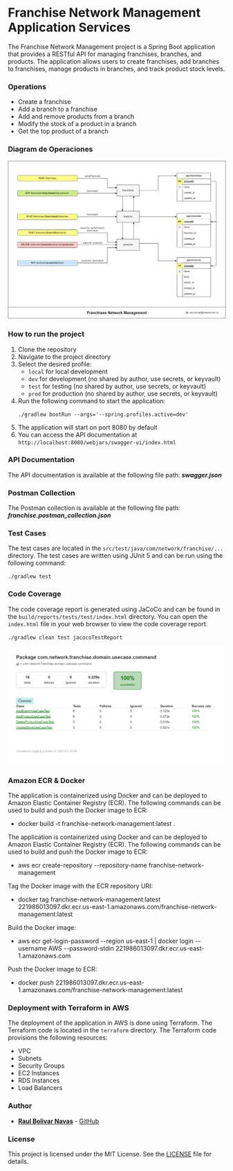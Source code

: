 # Franchise Network Management Application Services

The Franchise Network Management project is a Spring Boot application that provides a RESTful API for managing franchises, branches, and products. The application allows users to create franchises, add branches to franchises, manage products in branches, and track product stock levels.

### Operations

- Create a franchise
- Add a branch to a franchise
- Add and remove products from a branch
- Modify the stock of a product in a branch
- Get the top product of a branch

### Diagram de Operaciones

![franchises-network.drawio.png](franchises-network.drawio.png)

### How to run the project

1. Clone the repository
2. Navigate to the project directory
3. Select the desired profile:
   - `local` for local development
   - `dev` for development (no shared by author, use secrets, or keyvault)
   - `test` for testing (no shared by author, use secrets, or keyvault)
   - `prod` for production (no shared by author, use secrets, or keyvault)
4. Run the following command to start the application:
   ```
   ./gradlew bootRun --args='--spring.profiles.active=dev'
   ```
5. The application will start on port 8080 by default
6. You can access the API documentation at `http://localhost:8080/webjars/swagger-ui/index.html`


### API Documentation

The API documentation is available at the following file path: ***swagger.json***

### Postman Collection

The Postman collection is available at the following file path: ***franchise.postman_collection.json***

### Test Cases

The test cases are located in the `src/test/java/com/network/franchise/...` directory. The test cases are written using JUnit 5 and can be run using the following command:
```
./gradlew test
```

### Code Coverage

The code coverage report is generated using JaCoCo and can be found in the `build/reports/tests/test/index.html` directory. You can open the `index.html` file in your web browser to view the code coverage report.
```
./gradlew clean test jacocoTestReport
```
![jococo-report.png](jococo-report.png)

### Amazon ECR & Docker

The application is containerized using Docker and can be deployed to Amazon Elastic Container Registry (ECR). The following commands can be used to build and push the Docker image to ECR:
- docker build -t franchise-network-management:latest .

The application is containerized using Docker and can be deployed to Amazon Elastic Container Registry (ECR). The following commands can be used to build and push the Docker image to ECR:
- aws ecr create-repository --repository-name franchise-network-management

Tag the Docker image with the ECR repository URI:
- docker tag franchise-network-management:latest 221986013097.dkr.ecr.us-east-1.amazonaws.com/franchise-network-management:latest

Build the Docker image:
- aws ecr get-login-password --region us-east-1 | docker login --username AWS --password-stdin 221986013097.dkr.ecr.us-east-1.amazonaws.com

Push the Docker image to ECR:
- docker push 221986013097.dkr.ecr.us-east-1.amazonaws.com/franchise-network-management:latest

### Deployment with Terraform in AWS

The deployment of the application in AWS is done using Terraform. The Terraform code is located in the `terraform` directory. The Terraform code provisions the following resources:

- VPC
- Subnets
- Security Groups
- EC2 Instances
- RDS Instances
- Load Balancers

### Author

- **[Raul Bolivar Navas](https://www.linkedin.com/in/rasysbox)** - [GitHub](https://github.com/raulrobinson/franchise-network-management)

### License

This project is licensed under the MIT License. See the [LICENSE](LICENSE) file for details.
